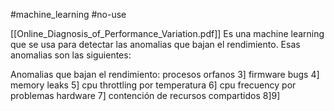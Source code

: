 #machine_learning 
#no-use 

[[Online_Diagnosis_of_Performance_Variation.pdf]]
Es una machine learning que se usa para detectar las anomalias que bajan el rendimiento.
Esas anomalias son las siguientes:


Anomalias que bajan el rendimiento: 
procesos orfanos 3]
firmware bugs 4]
memory leaks 5]
cpu throttling por temperatura 6]
cpu frecuency por problemas hardware 7]
contención de recursos compartidos 8]9]
